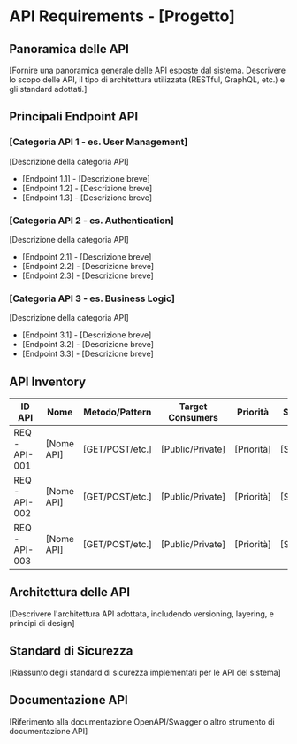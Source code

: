 # API Requirements - [Progetto]

## Panoramica delle API

[Fornire una panoramica generale delle API esposte dal sistema. Descrivere lo scopo delle API, il tipo di architettura utilizzata (RESTful, GraphQL, etc.) e gli standard adottati.]

## Principali Endpoint API

### [Categoria API 1 - es. User Management]

[Descrizione della categoria API]

- [Endpoint 1.1] - [Descrizione breve]
- [Endpoint 1.2] - [Descrizione breve]
- [Endpoint 1.3] - [Descrizione breve]

### [Categoria API 2 - es. Authentication]

[Descrizione della categoria API]

- [Endpoint 2.1] - [Descrizione breve]
- [Endpoint 2.2] - [Descrizione breve]
- [Endpoint 2.3] - [Descrizione breve]

### [Categoria API 3 - es. Business Logic]

[Descrizione della categoria API]

- [Endpoint 3.1] - [Descrizione breve]
- [Endpoint 3.2] - [Descrizione breve]
- [Endpoint 3.3] - [Descrizione breve]

## API Inventory

| ID API | Nome | Metodo/Pattern | Target Consumers | Priorità | Stato |
|--------|------|---------------|-----------------|----------|-------|
| REQ-API-001 | [Nome API] | [GET/POST/etc.] | [Public/Private] | [Priorità] | [Stato] |
| REQ-API-002 | [Nome API] | [GET/POST/etc.] | [Public/Private] | [Priorità] | [Stato] |
| REQ-API-003 | [Nome API] | [GET/POST/etc.] | [Public/Private] | [Priorità] | [Stato] |

## Architettura delle API

[Descrivere l'architettura API adottata, includendo versioning, layering, e principi di design]

## Standard di Sicurezza

[Riassunto degli standard di sicurezza implementati per le API del sistema]

## Documentazione API

[Riferimento alla documentazione OpenAPI/Swagger o altro strumento di documentazione API]
